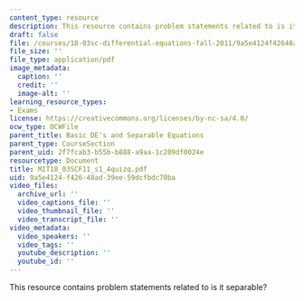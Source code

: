 ```yaml
---
content_type: resource
description: This resource contains problem statements related to is it separable?
draft: false
file: /courses/18-03sc-differential-equations-fall-2011/9a5e4124f42648ad39ee59dcfbdc70ba_MIT18_03SCF11_s1_4quizq.pdf
file_size: ''
file_type: application/pdf
image_metadata:
  caption: ''
  credit: ''
  image-alt: ''
learning_resource_types:
- Exams
license: https://creativecommons.org/licenses/by-nc-sa/4.0/
ocw_type: OCWFile
parent_title: Basic DE's and Separable Equations
parent_type: CourseSection
parent_uid: 2f7fcab3-b55b-b888-a9aa-1c209df0024e
resourcetype: Document
title: MIT18_03SCF11_s1_4quizq.pdf
uid: 9a5e4124-f426-48ad-39ee-59dcfbdc70ba
video_files:
  archive_url: ''
  video_captions_file: ''
  video_thumbnail_file: ''
  video_transcript_file: ''
video_metadata:
  video_speakers: ''
  video_tags: ''
  youtube_description: ''
  youtube_id: ''
---
```

This resource contains problem statements related to is it separable?